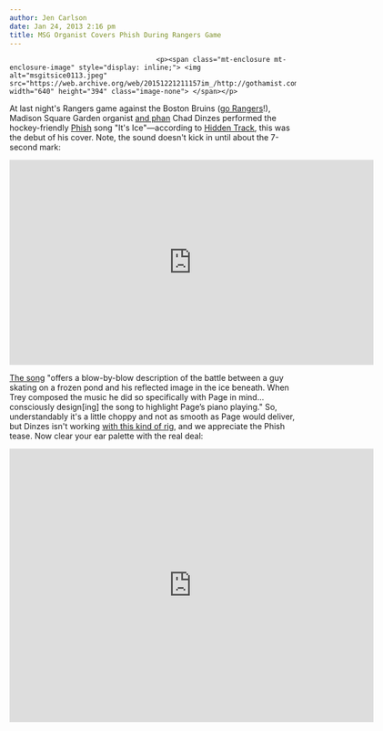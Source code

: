 ```yaml
---
author: Jen Carlson
date: Jan 24, 2013 2:16 pm
title: MSG Organist Covers Phish During Rangers Game
---
```


	
										<p><span class="mt-enclosure mt-enclosure-image" style="display: inline;"> <img alt="msgitsice0113.jpeg" src="https://web.archive.org/web/20151221211157im_/http://gothamist.com/attachments/arts_jen/msgitsice0113.jpeg" width="640" height="394" class="image-none"> </span></p>

<p>At last night&apos;s Rangers game against the Boston Bruins (<a href="https://web.archive.org/web/20151221211157/http://scores.espn.go.com/nhl/recap?gameId=400442511">go Rangers</a>!), Madison Square Garden organist <a href="https://web.archive.org/web/20151221211157/https://twitter.com/ChadDinzes/status/285419449685786625">and phan</a> Chad Dinzes performed the hockey-friendly <a href="https://web.archive.org/web/20151221211157/http://gothamist.com/tags/phish">Phish</a> song &quot;It&apos;s Ice&quot;&#x2014;according to <a href="https://web.archive.org/web/20151221211157/http://www.glidemagazine.com/hiddentrack/video-chad-dinzes-its-ice-madison-square-garden/">Hidden Track</a>, this was the debut of his cover. Note, the sound doesn&apos;t kick in until about the 7-second mark: </p>

<p><iframe width="640" height="360" src="https://web.archive.org/web/20151221211157if_/http://www.youtube-nocookie.com/embed/g8XGafPCr44" frameborder="0" allowfullscreen></iframe></p>

<p><a href="https://web.archive.org/web/20151221211157/http://phish.net/song/its-ice/historyChad%20Dinzes">The song</a> &quot;offers a blow-by-blow description of the battle between a guy skating on a frozen pond and his reflected image in the ice beneath. When Trey composed the music he did so specifically with Page in mind... consciously design[ing] the song to highlight Page&#x2019;s piano playing.&quot; So, understandably it&apos;s a little choppy and not as smooth as Page would deliver, but Dinzes isn&apos;t working <a href="https://web.archive.org/web/20151221211157/https://vimeo.com/57275950">with this kind of rig</a>, and we appreciate the Phish tease. Now clear your ear palette with the real deal:</p>

<p><iframe width="640" height="480" src="https://web.archive.org/web/20151221211157if_/http://www.youtube-nocookie.com/embed/lpe6p9sIgbk" frameborder="0" allowfullscreen></iframe></p>					
										
									
				